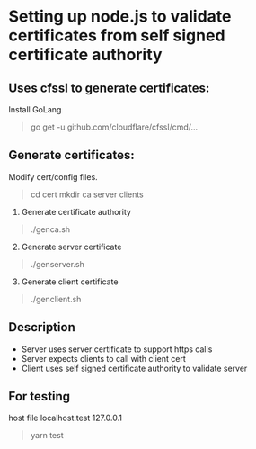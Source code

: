 # Setting up node.js to validate certificates from self signed certificate authority

## Uses cfssl to generate certificates:
Install GoLang
> go get -u github.com/cloudflare/cfssl/cmd/...

## Generate certificates:
Modify cert/config files.
> cd cert
> mkdir ca server clients

1) Generate certificate authority
> ./genca.sh

2) Generate server certificate 
> ./genserver.sh

3) Generate client certificate
> ./genclient.sh

## Description
- Server uses server certificate to support https calls
- Server expects clients to call with client cert
- Client uses self signed certificate authority to validate server

## For testing
host file
  localhost.test 127.0.0.1
> yarn test